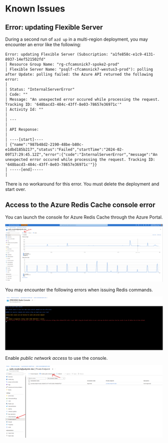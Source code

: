 # Known Issues

## Error: updating Flexible Server

During a second run of `azd up` in a multi-region deployment, you may encounter an error like the following:

```
Error: updating Flexible Server (Subscription: "a1fe858c-e1c9-4131-8937-14ef521502fd"
│ Resource Group Name: "rg-cfcamsnick7-spoke2-prod"
│ Flexible Server Name: "psqlf-cfcamsnick7-westus3-prod"): polling after Update: polling failed: the Azure API returned the following error:
│ 
│ Status: "InternalServerError"
│ Code: ""
│ Message: "An unexpected error occured while processing the request. Tracking ID: '648bacd3-484c-43ff-8e03-78657e36971c'"
│ Activity Id: ""
│ 
│ ---
│ 
│ API Response:
│ 
│ ----[start]----
│ {"name":"987b48d2-2190-48be-b80c-e1dbd185b217","status":"Failed","startTime":"2024-02-09T17:29:45.12Z","error":{"code":"InternalServerError","message":"An unexpected error occured while processing the request. Tracking ID: '648bacd3-484c-43ff-8e03-78657e36971c'"}}
│ -----[end]-----
│ 
```

There is no workaround for this error. You must delete the deployment and start over.

## Access to the Azure Redis Cache console error

You can launch the console for Azure Redis Cache through the Azure Portal.

![Redis Console](docs/assets/azure-redis-console.png)

You may encounter the following errors when issuing Redis commands.

![Redis Error](docs/assets/azure-redis-private-console-error.png)

Enable *public network access* to use the console.

![Redis Enable Public Access](docs/assets/azure-redis-enable-public-network-access.png)
